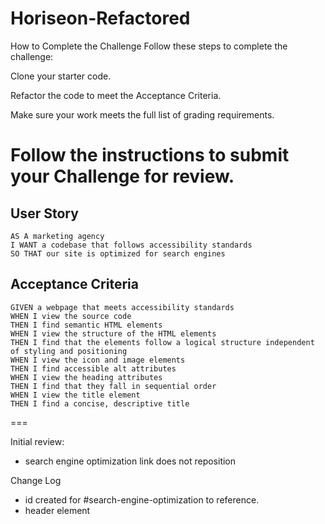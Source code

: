 # Horiseon-Refactored

How to Complete the Challenge
Follow these steps to complete the challenge:

Clone your starter code.

Refactor the code to meet the Acceptance Criteria.

Make sure your work meets the full list of grading requirements.

Follow the instructions to submit your Challenge for review.
===
## User Story

```
AS A marketing agency
I WANT a codebase that follows accessibility standards
SO THAT our site is optimized for search engines
```

## Acceptance Criteria

```
GIVEN a webpage that meets accessibility standards
WHEN I view the source code
THEN I find semantic HTML elements
WHEN I view the structure of the HTML elements
THEN I find that the elements follow a logical structure independent of styling and positioning
WHEN I view the icon and image elements
THEN I find accessible alt attributes
WHEN I view the heading attributes
THEN I find that they fall in sequential order
WHEN I view the title element
THEN I find a concise, descriptive title
```
===


Initial review:
- search engine optimization link does not reposition

Change Log
- id created for #search-engine-optimization to reference.
- header element 
